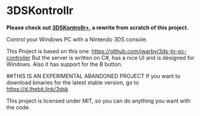 # 3DSKontrollr
**Please check out [3DSKontrollr+](https://github.com/3DSKontrollr), a rewrite from scratch of this project.**

Control your Windows PC with a Nintendo 3DS console.

This Project is based on this one: https://github.com/jwarby/3ds-to-pc-controller
But the server is written on C#, has a nice UI and is designed for Windows. Also it has support for the B button.

##THIS IS AN EXPERIMENTAL ABANDONED PROJECT
If you want to download binaries for the latest stable version, go to https://d.thebit.link/3dsk

This project is licensed under MIT, so you can do anything you want with the code. 
